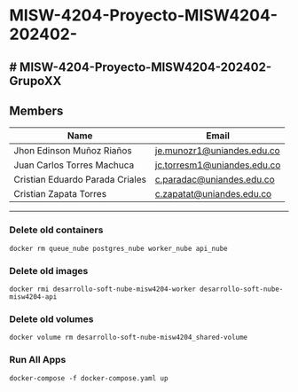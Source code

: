 # MISW-4204-Proyecto-MISW4204-202402-

## # MISW-4204-Proyecto-MISW4204-202402-GrupoXX

## Members

| **Name**                        | **Email**                   |
|---------------------------------|-----------------------------|
| Jhon Edinson Muñoz Riaños       | je.munozr1@uniandes.edu.co  |
| Juan Carlos Torres Machuca      | jc.torresm1@uniandes.edu.co |
| Cristian Eduardo Parada Criales | c.paradac@uniandes.edu.co   |
| Cristian Zapata Torres          | c.zapatat@uniandes.edu.co   |

---

### Delete old containers

```shell
docker rm queue_nube postgres_nube worker_nube api_nube
```

### Delete old images

```shell
docker rmi desarrollo-soft-nube-misw4204-worker desarrollo-soft-nube-misw4204-api
```

### Delete old volumes

```shell
docker volume rm desarrollo-soft-nube-misw4204_shared-volume
```

### Run All Apps

```shell
docker-compose -f docker-compose.yaml up
```


